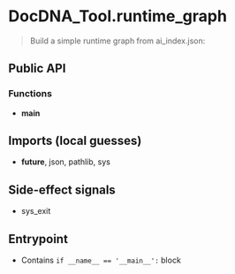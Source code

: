 # DocDNA_Tool.runtime_graph

> Build a simple runtime graph from ai_index.json:

## Public API


### Functions
- **main**

## Imports (local guesses)
- __future__, json, pathlib, sys

## Side-effect signals
- sys_exit

## Entrypoint
- Contains `if __name__ == '__main__':` block